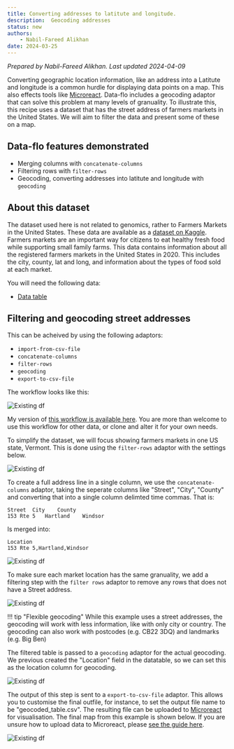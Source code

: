 ```yaml
---
title: Converting addresses to latitute and longitude.
description:  Geocoding addresses 
status: new
authors:
    - Nabil-Fareed Alikhan
date: 2024-03-25
---
```

*Prepared by Nabil-Fareed Alikhan. Last updated 2024-04-09*

Converting geographic location information, like an address into a Latitute and longitude is a common hurdle for displaying data points on a map. This also effects tools like [Microreact](https://microreact.org/). Data-flo includes a geocoding adaptor that 
can solve this problem at many levels of granuality. To illustrate this, this recipe uses a dataset that has the street address of farmers markets in the United States. We will aim to filter the data and present some of these on a map.

## Data-flo features demonstrated

* Merging columns with `concatenate-columns`
* Filtering rows with `filter-rows`
* Geocoding, converting addresses into latitute and longitude with `geocoding`  

## About this dataset 

The dataset used here is not related to genomics, rather to Farmers Markets in the United States. These data are available as a [dataset on Kaggle](https://www.kaggle.com/datasets/madeleineferguson/farmers-markets-in-the-united-states). 
Farmers markets are an important way for citizens to eat healthy fresh food while supporting small family farms. This data contains information about all the registered farmers markets in the United States in 2020. This includes the city, county, lat and long, and information about the types of food sold at each market. 

You will need the following data: 

* [Data table](geocoding/farmers_markets_from_usda.csv)

## Filtering and geocoding street addresses

This can be acheived by using the following adaptors:

* `import-from-csv-file` 
* `concatenate-columns`
* `filter-rows`
* `geocoding` 
* `export-to-csv-file` 

The workflow looks like this: 

![Existing df](./geocoding/workflow.png)

My version of [this workflow is available here](https://next.data-flo.io/run/5of1AvDj64QjP6RjFD1rsU-filter-and-geocode-example). You are more than welcome to use this workflow for other data, or clone and alter it for your own needs.

To simplify the dataset, we will focus showing farmers markets in one US state, Vermont. This is done using the `filter-rows` adaptor with the settings below. 

![Existing df](./geocoding/filtering-state.png)

To create a full address line in a single column, we use the `concatenate-columns` adaptor, taking the seperate columns like "Street", "City", "County" and converting that into a single column delimted time commas. That is: 

```
Street  City    County
153 Rte 5   Hartland    Windsor
```

Is merged into:

```
Location
153 Rte 5,Hartland,Windsor
```


![Existing df](./geocoding/merging-columns.png)

To make sure each market location has the same granuality, we add a filtering step with the `filter rows` adaptor to remove any rows that does not have a Street address.

![Existing df](./geocoding/filtering-street.png)

!!! tip "Flexible geocoding"
    While this example uses a street addresses, the geocoding will work with less information, like with only city or country. The geocoding can also work with postcodes (e.g. CB22 3DQ) and landmarks (e.g. Big Ben)

The filtered table is passed to a `geocoding` adaptor for the actual geocoding. We previous created the "Location" field in the datatable, so we can set this as the location column for geocoding.

![Existing df](./geocoding/geocoding.png)

The output of this step is sent to a `export-to-csv-file` adaptor. This allows you to customise the final outfile, for instance, to set the output file name to be "geocoded_table.csv". The resulting file can be uploaded to [Microreact](https://microreact.org/upload) for visualisation. The final map from this example is shown below. If you are unsure how to upload data to Microreact, please [see the guide here](https://microreact-cookbook.netlify.app/basic-upload/). 

![Existing df](./geocoding/microreact-map.png)
